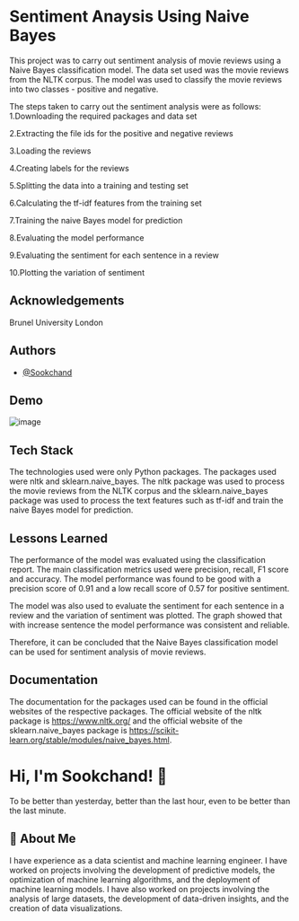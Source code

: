 
# Sentiment Anaysis Using Naive Bayes

This project was to carry out sentiment analysis of movie reviews using a Naive Bayes classification model. The data set used was the movie reviews from the NLTK corpus. The model was used to classify the movie reviews into two classes - positive and negative.

The steps taken to carry out the sentiment analysis were as follows: 
1.Downloading the required packages and data set 

2.Extracting the file ids for the positive and negative reviews

3.Loading the reviews 

4.Creating labels for the reviews 

5.Splitting the data into a training and testing set 

6.Calculating the tf-idf features from the training set 

7.Training the naive Bayes model for prediction 

8.Evaluating the model performance 

9.Evaluating the sentiment for each sentence in a review 

10.Plotting the variation of sentiment 
## Acknowledgements

Brunel University London
## Authors

- [@Sookchand](https://github.com/Sookchand)


## Demo

![image](https://user-images.githubusercontent.com/34344439/209939851-f25955cd-5e9b-49e6-8ec7-1a8d6f8d0f7a.png)


## Tech Stack
The technologies used were only Python packages. The packages used were nltk and sklearn.naive_bayes. The nltk package was used to process the movie reviews from the NLTK corpus and the sklearn.naive_bayes package was used to process the text features such as tf-idf and train the naive Bayes model for prediction.


## Lessons Learned

The performance of the model was evaluated using the classification report. The main classification metrics used were precision, recall, F1 score and accuracy. The model performance was found to be good with a precision score of 0.91 and a low recall score of 0.57 for positive sentiment.

The model was also used to evaluate the sentiment for each sentence in a review and the variation of sentiment was plotted. The graph showed that with increase sentence the model performance was consistent and reliable.

Therefore, it can be concluded that the Naive Bayes classification model can be used for sentiment analysis of movie reviews.
## Documentation

The documentation for the packages used can be found in the official websites of the respective packages. The official website of the nltk package is https://www.nltk.org/ and the official website of the sklearn.naive_bayes package is https://scikit-learn.org/stable/modules/naive_bayes.html.


# Hi, I'm Sookchand! 👋
To be better than yesterday, better than the last hour, even to be better than the last
minute.
## 🚀 About Me
I have experience as a data scientist and machine learning engineer. I have worked on
projects involving the development of predictive models, the optimization of machine
learning algorithms, and the deployment of machine learning models. I have also worked on
projects involving the analysis of large datasets, the development of data-driven insights,
and the creation of data visualizations.

